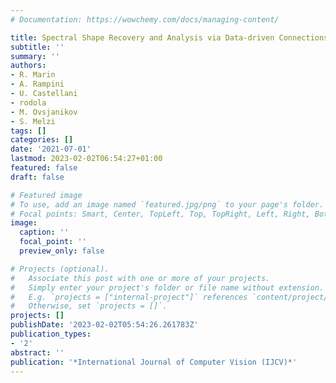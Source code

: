 ```yaml
---
# Documentation: https://wowchemy.com/docs/managing-content/

title: Spectral Shape Recovery and Analysis via Data-driven Connections
subtitle: ''
summary: ''
authors:
- R. Marin
- A. Rampini
- U. Castellani
- rodola
- M. Ovsjanikov
- S. Melzi
tags: []
categories: []
date: '2021-07-01'
lastmod: 2023-02-02T06:54:27+01:00
featured: false
draft: false

# Featured image
# To use, add an image named `featured.jpg/png` to your page's folder.
# Focal points: Smart, Center, TopLeft, Top, TopRight, Left, Right, BottomLeft, Bottom, BottomRight.
image:
  caption: ''
  focal_point: ''
  preview_only: false

# Projects (optional).
#   Associate this post with one or more of your projects.
#   Simply enter your project's folder or file name without extension.
#   E.g. `projects = ["internal-project"]` references `content/project/deep-learning/index.md`.
#   Otherwise, set `projects = []`.
projects: []
publishDate: '2023-02-02T05:54:26.261783Z'
publication_types:
- '2'
abstract: ''
publication: '*International Journal of Computer Vision (IJCV)*'
---
```

